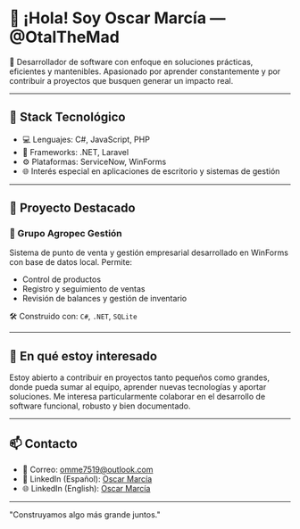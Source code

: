 # 👋 ¡Hola! Soy Oscar Marcía — @OtalTheMad

🎯 Desarrollador de software con enfoque en soluciones prácticas, eficientes y mantenibles. Apasionado por aprender constantemente y por contribuir a proyectos que busquen generar un impacto real.

---

## 🧰 Stack Tecnológico

- 💻 Lenguajes: C#, JavaScript, PHP
- 🧱 Frameworks: .NET, Laravel
- ⚙️ Plataformas: ServiceNow, WinForms
- 🌐 Interés especial en aplicaciones de escritorio y sistemas de gestión

---

## 🚀 Proyecto Destacado

### 🔹 Grupo Agropec Gestión
Sistema de punto de venta y gestión empresarial desarrollado en WinForms con base de datos local. Permite:
- Control de productos
- Registro y seguimiento de ventas
- Revisión de balances y gestión de inventario

🛠️ Construido con: `C#`, `.NET`, `SQLite`

---

## 🌱 En qué estoy interesado

Estoy abierto a contribuir en proyectos tanto pequeños como grandes, donde pueda sumar al equipo, aprender nuevas tecnologías y aportar soluciones. Me interesa particularmente colaborar en el desarrollo de software funcional, robusto y bien documentado.

---

## 📫 Contacto

- 📧 Correo: [omme7519@outlook.com](mailto:omme7519@outlook.com)
- 💼 LinkedIn (Español): [Oscar Marcía](https://www.linkedin.com/in/oscar-marc%C3%ADa-6b3b8a205/)
- 🌐 LinkedIn (English): [Oscar Marcía](https://www.linkedin.com/in/oscar-marc%C3%ADa-6b3b8a205/?locale=en_US)

---

"Construyamos algo más grande juntos."
